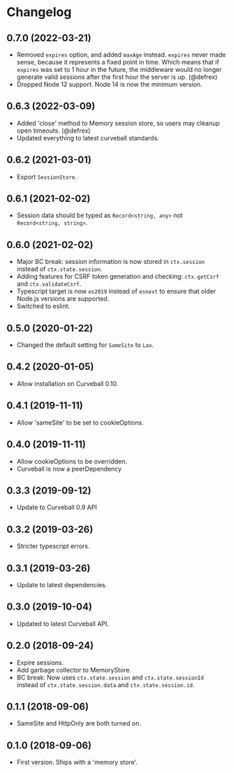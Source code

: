 Changelog
=========

0.7.0 (2022-03-21)
------------------

* Removed `expires` option, and added `maxAge` instead. `expires` never made
  sense, because it represents a fixed point in time. Which means that if
  `expires` was set to 1 hour in the future, the middleware would no longer
  generate valid sessions after the first hour the server is up. (@defrex)
* Dropped Node 12 support. Node 14 is now the minimum version.


0.6.3 (2022-03-09)
------------------

* Added 'close' method to Memory session store, so users may cleanup open
  timeouts. (@defrex)
* Updated everything to latest curveball standards.


0.6.2 (2021-03-01)
------------------

* Export `SessionStore`.


0.6.1 (2021-02-02)
------------------

* Session data should be typed as `Record<string, any>` not
  `Record<string, string>`.


0.6.0 (2021-02-02)
------------------

* Major BC break: session information is now stored in `ctx.session` instead of
  `ctx.state.session`.
* Adding features for CSRF token generation and checking: `ctx.getCsrf` and
  `ctx.validateCsrf`.
* Typescript target is now `es2019` instead of `esnext` to ensure that older
  Node.js versions are supported.
* Switched to eslint.


0.5.0 (2020-01-22)
------------------

* Changed the default setting for `SameSite` to `Lax`.


0.4.2 (2020-01-05)
------------------

* Allow installation on Curveball 0.10.


0.4.1 (2019-11-11)
------------------

* Allow 'sameSite' to be set to cookieOptions.


0.4.0 (2019-11-11)
------------------

* Allow cookieOptions to be overridden.
* Curveball is now a peerDependency


0.3.3 (2019-09-12)
------------------

* Update to Curveball 0.9 API


0.3.2 (2019-03-26)
------------------

* Stricter typescript errors.


0.3.1 (2019-03-26)
------------------

* Update to latest dependencies.


0.3.0 (2019-10-04)
------------------

* Updated to latest Curveball API.


0.2.0 (2018-09-24)
------------------

* Expire sessions.
* Add garbage collector to MemoryStore.
* BC break: Now uses `ctx.state.session` and `ctx.state.sessionId` instead of
  `ctx.state.session.data` and `ctx.state.session.id`.


0.1.1 (2018-09-06)
------------------

* SameSite and HttpOnly are both turned on.


0.1.0 (2018-09-06)
------------------

* First version. Ships with a 'memory store'.

